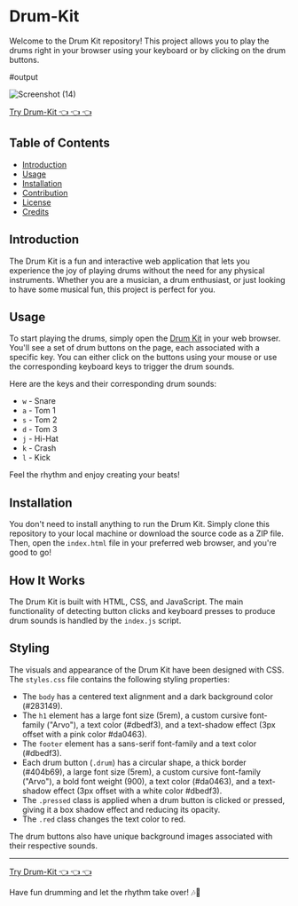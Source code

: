 # Drum-Kit



Welcome to the Drum Kit repository! This project allows you to play the drums right in your browser using your keyboard or by clicking on the drum buttons.


#output

![Screenshot (14)](https://github.com/saurabhalagdeve/Drum-Kit/assets/127332934/c46b0107-8bd9-4b26-9f64-e5d4420c341e)

[Try Drum-Kit 👈 👈 👈 ](https://saurabhalagdeve.github.io/Drum-Kit/)


## Table of Contents
- [Introduction](#introduction)
- [Usage](#usage)
- [Installation](#installation)
- [Contribution](#contribution)
- [License](#license)
- [Credits](#credits)

## Introduction
The Drum Kit is a fun and interactive web application that lets you experience the joy of playing drums without the need for any physical instruments. Whether you are a musician, a drum enthusiast, or just looking to have some musical fun, this project is perfect for you.

## Usage
To start playing the drums, simply open the [Drum Kit](https://your-drum-kit-url) in your web browser. You'll see a set of drum buttons on the page, each associated with a specific key. You can either click on the buttons using your mouse or use the corresponding keyboard keys to trigger the drum sounds.

Here are the keys and their corresponding drum sounds:

- `w` - Snare
- `a` - Tom 1
- `s` - Tom 2
- `d` - Tom 3
- `j` - Hi-Hat
- `k` - Crash
- `l` - Kick

Feel the rhythm and enjoy creating your beats!

## Installation
You don't need to install anything to run the Drum Kit. Simply clone this repository to your local machine or download the source code as a ZIP file. Then, open the `index.html` file in your preferred web browser, and you're good to go!

## How It Works
The Drum Kit is built with HTML, CSS, and JavaScript. The main functionality of detecting button clicks and keyboard presses to produce drum sounds is handled by the `index.js` script.

## Styling
The visuals and appearance of the Drum Kit have been designed with CSS. The `styles.css` file contains the following styling properties:

- The `body` has a centered text alignment and a dark background color (#283149).
- The `h1` element has a large font size (5rem), a custom cursive font-family ("Arvo"), a text color (#dbedf3), and a text-shadow effect (3px offset with a pink color #da0463).
- The `footer` element has a sans-serif font-family and a text color (#dbedf3).
- Each drum button (`.drum`) has a circular shape, a thick border (#404b69), a large font size (5rem), a custom cursive font-family ("Arvo"), a bold font weight (900), a text color (#da0463), and a text-shadow effect (3px offset with a white color #dbedf3).
- The `.pressed` class is applied when a drum button is clicked or pressed, giving it a box shadow effect and reducing its opacity.
- The `.red` class changes the text color to red.

The drum buttons also have unique background images associated with their respective sounds.

---

[Try Drum-Kit 👈 👈 👈 ](https://saurabhalagdeve.github.io/Drum-Kit/)

Have fun drumming and let the rhythm take over! 🎶🥁
